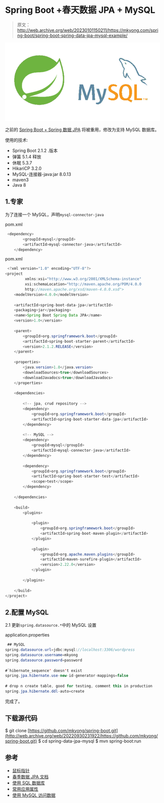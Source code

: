# Spring Boot +春天数据 JPA + MySQL

> 原文：<http://web.archive.org/web/20230101150211/https://mkyong.com/spring-boot/spring-boot-spring-data-jpa-mysql-example/>

![spring boot spring data jpa mysql](img/bb81bde8f0e18cdbbce9a3703d943c3d.png)

之前的 [Spring Boot + Spring 数据 JPA](/web/20220930231922/https://mkyong.com/spring-boot/spring-boot-spring-data-jpa/) 将被重用，修改为支持 MySQL 数据库。

使用的技术:

*   Spring Boot 2.1.2 .版本
*   弹簧 5.1.4 释放
*   休眠 5.3.7
*   HikariCP 3.2.0
*   MySQL-连接器-java:jar 8.0.13
*   maven3
*   Java 8

## 1.专家

为了连接一个 MySQL，声明`mysql-connector-java`

pom.xml

```java
 <dependency>
		<groupId>mysql</groupId>
		<artifactId>mysql-connector-java</artifactId>
	</dependency> 
```

pom.xml

```java
 <?xml version="1.0" encoding="UTF-8"?>
<project 
         xmlns:xsi="http://www.w3.org/2001/XMLSchema-instance"
         xsi:schemaLocation="http://maven.apache.org/POM/4.0.0 
		 http://maven.apache.org/xsd/maven-4.0.0.xsd">
    <modelVersion>4.0.0</modelVersion>

    <artifactId>spring-boot-data-jpa</artifactId>
    <packaging>jar</packaging>
    <name>Spring Boot Spring Data JPA</name>
    <version>1.0</version>

    <parent>
        <groupId>org.springframework.boot</groupId>
        <artifactId>spring-boot-starter-parent</artifactId>
        <version>2.1.2.RELEASE</version>
    </parent>

    <properties>
        <java.version>1.8</java.version>
        <downloadSources>true</downloadSources>
        <downloadJavadocs>true</downloadJavadocs>
    </properties>

    <dependencies>

        <!-- jpa, crud repository -->
        <dependency>
            <groupId>org.springframework.boot</groupId>
            <artifactId>spring-boot-starter-data-jpa</artifactId>
        </dependency>

        <!-- MySQL -->
        <dependency>
            <groupId>mysql</groupId>
            <artifactId>mysql-connector-java</artifactId>
        </dependency>

        <dependency>
            <groupId>org.springframework.boot</groupId>
            <artifactId>spring-boot-starter-test</artifactId>
            <scope>test</scope>
        </dependency>

    </dependencies>

    <build>
        <plugins>

            <plugin>
                <groupId>org.springframework.boot</groupId>
                <artifactId>spring-boot-maven-plugin</artifactId>
            </plugin>

            <plugin>
                <groupId>org.apache.maven.plugins</groupId>
                <artifactId>maven-surefire-plugin</artifactId>
                <version>2.22.0</version>
            </plugin>

        </plugins>

    </build>
</project> 
```

## 2.配置 MySQL

2.1 更新`spring.datasource.*`中的 MySQL 设置

application.properties

```java
 ## MySQL
spring.datasource.url=jdbc:mysql://localhost:3306/wordpress
spring.datasource.username=mkyong
spring.datasource.password=password

#`hibernate_sequence' doesn't exist
spring.jpa.hibernate.use-new-id-generator-mappings=false

# drop n create table, good for testing, comment this in production
spring.jpa.hibernate.ddl-auto=create 
```

完成了。

## 下载源代码

$ git clone [https://github.com/mkyong/spring-boot.git](http://web.archive.org/web/20220930231922/https://github.com/mkyong/spring-boot.git)
$ cd spring-data-jpa-mysql
$ mvn spring-boot:run

## 参考

*   [鼠标指针](http://web.archive.org/web/20220930231922/https://github.com/brettwooldridge/HikariCP)
*   [春季数据 JPA 文档](http://web.archive.org/web/20220930231922/https://docs.spring.io/spring-data/jpa/docs/current/reference/html/)
*   [使用 SQL 数据库](http://web.archive.org/web/20220930231922/https://docs.spring.io/spring-boot/docs/2.1.3.RELEASE/reference/htmlsingle/#boot-features-sql)
*   [常用应用属性](http://web.archive.org/web/20220930231922/https://docs.spring.io/spring-boot/docs/current/reference/html/common-application-properties.html)
*   [使用 MySQL 访问数据](http://web.archive.org/web/20220930231922/https://spring.io/guides/gs/accessing-data-mysql/)

<input type="hidden" id="mkyong-current-postId" value="14987">